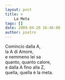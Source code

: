 ```yaml
---
layout: post
title: >
    La Meta
tags: []
date: 2009-04-20 16:46:00
author: pietro
---
```

Comincio dalla A,<br/>la A di Amore,<br/>e nemmeno lei sa<br/>quanto, quanto calore,<br/>e dalla A fino alla Z,<br/>quella, quella è la meta.
